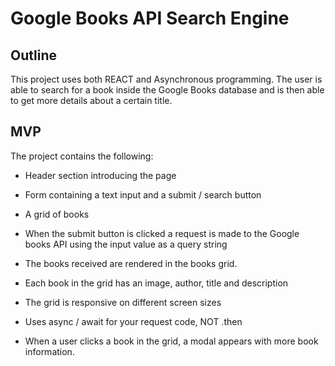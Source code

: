 # Google Books API Search Engine

## Outline

This project uses both REACT and Asynchronous programming.
The user is able to search for a book inside the Google Books database and is then able to get more details about a certain title.

## MVP

The project contains the following:

- Header section introducing the page
- Form containing a text input and a submit / search button

- A grid of books

- When the submit button is clicked a request is made to the Google books API using the input value as a query string
- The books received are rendered in the books grid.
- Each book in the grid has an image, author, title and description
- The grid is responsive on different screen sizes
- Uses async / await for your request code, NOT .then

- When a user clicks a book in the grid, a modal appears with more book information.
